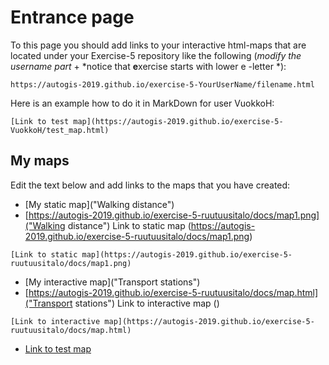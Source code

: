# Entrance page

To this page you should add links to your interactive html-maps that are located under your Exercise-5 repository like the following (*modify the username part* + *notice that **e**xercise starts with lower e -letter *):

 `https://autogis-2019.github.io/exercise-5-YourUserName/filename.html`

Here is an example how to do it in MarkDown for user VuokkoH:

```
[Link to test map](https://autogis-2019.github.io/exercise-5-VuokkoH/test_map.html)
```

## My maps

Edit the text below and add links to the maps that you have created:

 - [My static map]("Walking distance")
 - [https://autogis-2019.github.io/exercise-5-ruutuusitalo/docs/map1.png]("Walking distance")
 Link to static map (https://autogis-2019.github.io/exercise-5-ruutuusitalo/docs/map1.png)
```
[Link to static map](https://autogis-2019.github.io/exercise-5-ruutuusitalo/docs/map1.png)
```

 - [My interactive map]("Transport stations")
 - [https://autogis-2019.github.io/exercise-5-ruutuusitalo/docs/map.html]("Transport stations")
 Link to interactive map ()
```
[Link to interactive map](https://autogis-2019.github.io/exercise-5-ruutuusitalo/docs/map.html)
```
 - [Link to test map](https://autogis-2018.github.io/exercise-5-VuokkoH/test_map.html)

